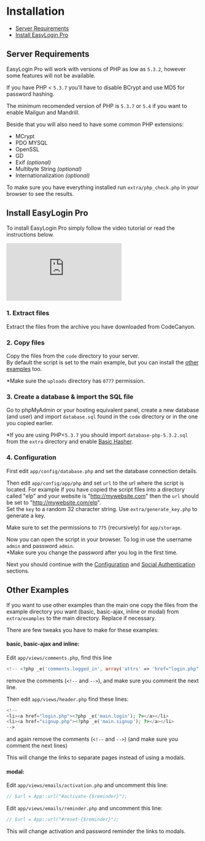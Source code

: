 # Installation

- [Server Requirements](#server-requirements)
- [Install EasyLogin Pro](#install-easylogin-pro)

## Server Requirements

EasyLogin Pro will work with versions of PHP as low as `5.3.2`, however some features will not be available.

If you have PHP < `5.3.7` you'll have to disable BCrypt and use MD5 for password hashing.

The minimum recomended version of PHP is `5.3.7` or `5.4` if you want to enable Mailgun and Mandrill.

Beside that you will also need to have some common PHP extensions:

- MCrypt
- PDO MYSQL
- OpenSSL
- GD 
- Exif _(optional)_
- Multibyte String _(optional)_
- Internationalization _(optional)_

To make sure you have everything installed run `extra/php_check.php` in your browser to see the results.

## Install EasyLogin Pro

To install EasyLogin Pro simply follow the video tutorial or read the instructions below.

<p class="video-wrapper"><iframe allowfullscreen="1" frameborder="0" src="http://www.youtube.com/embed/ueqreubPzhg?rel=0&showinfo=0&vq=hd720"></iframe></p>

### 1. Extract files

Extract the files from the archive you have downloaded from CodeCanyon.

### 2. Copy files

Copy the files from the `code` directory to your server. <br> By default the script is set to the main example, but you can install the [other examples](installation.md#examples) too.

*Make sure the `uploads` directory has `0777` permission.

### 3. Create a database & import the SQL file

Go to phpMyAdmin or your hosting equivalent panel, create a new database (and user) and import `database.sql` found in the `code` directory or in the one you copied earlier.

*If you are using PHP<`5.3.7` you should import `database-php-5.3.2.sql` from the `extra` directory and enable [Basic Hasher](configuration.md#basichasher).

### 4. Configuration

First edit `app/config/database.php` and set the database connection details.

Then edit `app/config/app/php` and set `url` to the url where the script is located. For example if you have copied the script files into a directory called "elp" and your website is "http://mywebsite.com" then the `url` should be set to "http://mywebsite.com/elp". <br>
Set the `key` to a random 32 character string. Use `extra/generate_key.php` to generate a key.

Make sure to set the permissions to `775` (recursively) for  `app/storage`.

Now you can open the script in your browser.
To log in use the username `admin` and password `admin`. <br> 
*Make sure you change the password after you log in the first time.

Next you should continue with the [Configuration](configuration) and [Social Authentication](social-auth) sections.

## Other Examples

If you want to use other examples than the main one copy the files from the example directory you want (basic, basic-ajax, inline or modal) from `extra/examples` to the main directory. Replace if necessary.

There are few tweaks you have to make for these examples:

#### basic, basic-ajax and inline:

Edit `app/views/comments.php`, find this line

```php
<!-- <?php _e('comments.logged_in', array('attrs' => 'href="login.php"')) ?> -->
```

remove the comments (`<!--` and `-->`), and make sure you comment the next line. 

Then edit `app/views/header.php` find these lines:

```php
<!--
<li><a href="login.php"><?php _e('main.login'); ?></a></li>
<li><a href="signup.php"><?php _e('main.signup'); ?></a></li>
-->
```

and again remove the comments (`<!--` and `-->`) (and make sure you comment the next lines)

This will change the links to separate pages instead of using a modals.

#### modal:

Edit `app/views/emails/activation.php` and uncomment this line:

```php
// $url = App::url("#activate-{$reminder}");
```

Edit `app/views/emails/reminder.php` and uncomment this line:

```php
// $url = App::url("#reset-{$reminder}");
```

This will change activation and password reminder the links to modals.
